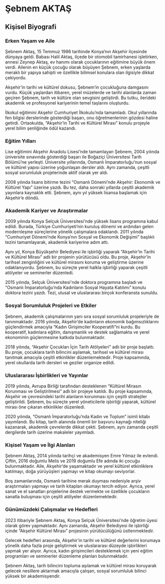 # Şebnem AKTAŞ

## Kişisel Biyografi

### Erken Yaşam ve Aile

Şebnem Aktaş, 15 Temmuz 1986 tarihinde Konya’nın Akşehir ilçesinde dünyaya geldi. Babası Halil Aktaş, ilçede bir otomobil tamirhanesi işletirken, annesi Zeynep Aktaş, ev hanımı olarak çocuklarının eğitimine büyük önem verdi. Ailenin en küçük çocuğu olarak büyüyen Şebnem, erken yaşlarda meraklı bir yapıya sahipti ve özellikle bilimsel konulara olan ilgisiyle dikkat çekiyordu.

Akşehir’in tarihi ve kültürel dokusu, Şebnem’in çocukluğuna damgasını vurdu. Küçük yaşlardan itibaren, yerel müzelerde ve tarihi alanlarda zaman geçiren Şebnem, tarih ve kültüre olan sevgisini geliştirdi. Bu tutku, ilerideki akademik ve profesyonel kariyerinin temel taşlarını oluşturdu.

İlkokul eğitimini Akşehir Cumhuriyet İlkokulu’nda tamamladı. Okul yıllarında fen bilgisi derslerinde gösterdiği başarı, onu öğretmenlerinin gözdesi haline getirdi. Ortaokulda, “Akşehir’in Tarihi ve Kültürel Mirası” konulu projeyle yerel bilim şenliğinde ödül kazandı.

### Eğitim Yılları

Lise eğitimini Akşehir Anadolu Lisesi’nde tamamlayan Şebnem, 2004 yılında üniversite sınavında gösterdiği başarı ile Boğaziçi Üniversitesi Tarih Bölümü’ne yerleşti. Üniversite yıllarında, Osmanlı İmparatorluğu’nun sosyal ve kültürel yapısı üzerine yoğunlaşan dersler aldı. Aynı zamanda, çeşitli sosyal sorumluluk projelerinde aktif olarak yer aldı.

2008 yılında lisans bitirme tezini “Osmanlı Dönemi’nde Akşehir: Ekonomik ve Kültürel Yapı” üzerine yazdı. Bu tez, daha sonraki yıllarda çeşitli akademik yayınlara kaynaklık etti. Şebnem, aynı yıl yüksek lisansa başlamak için Akşehir’e döndü.

### Akademik Kariyer ve Araştırmalar

2009 yılında Konya Selçuk Üniversitesi’nde yüksek lisans programına kabul edildi. Burada, Türkiye Cumhuriyeti’nin kuruluş dönemi ve ardından gelen modernleşme süreçlerine yönelik çalışmalara odaklandı. 2011 yılında “Cumhuriyet Dönemi’nde Konya’nın Sosyal ve Ekonomik Değişimi” başlıklı tezini tamamlayarak, akademik kariyerine adım attı.

Aynı yıl, Konya Büyükşehir Belediyesi ile işbirliği yaparak “Akşehir’in Tarihi ve Kültürel Mirası” adlı bir projenin yürütücüsü oldu. Bu proje, Akşehir’in tarihsel zenginliğini ve kültürel mirasını koruma ve geliştirme üzerine odaklanıyordu. Şebnem, bu süreçte yerel halkla işbirliği yaparak çeşitli atölyeler ve seminerler düzenledi.

2015 yılında, Selçuk Üniversitesi'nde doktora programına başladı ve “Osmanlı İmparatorluğu’nda Kadınların Sosyal Hayata Katılımı” konulu doktora tezini yazdı. Tezi, ulusal ve uluslararası birçok konferansta sunuldu.

### Sosyal Sorumluluk Projeleri ve Etkiler

Şebnem, akademik çalışmalarının yanı sıra sosyal sorumluluk projeleriyle de tanınmaktadır. 2016 yılında, Akşehir’de kadınların ekonomik bağımsızlıklarını güçlendirmek amacıyla “Kadın Girişimciler Kooperatifi”ni kurdu. Bu kooperatif, kadınlara eğitim, danışmanlık ve destek sağlamakta ve yerel ekonominin güçlenmesine katkıda bulunmaktadır.

2018 yılında, “Akşehir Çocukları İçin Tarih Atölyeleri” adlı bir proje başlattı. Bu proje, çocuklara tarih bilincini aşılamak, tarihsel ve kültürel mirası tanıtmak amacıyla çeşitli etkinlikler düzenlemektedir. Proje kapsamında, yerel okullarda tarih dersleri ve geziler organize edildi.

### Uluslararası İşbirlikleri ve Yayınlar

2019 yılında, Avrupa Birliği tarafından desteklenen “Kültürel Mirasın Korunması ve Geliştirilmesi” adlı bir projeye katıldı. Bu proje kapsamında, Akşehir ve çevresindeki tarihi alanların korunması için çeşitli stratejiler geliştirildi. Şebnem, bu süreçte yerel yöneticilerle işbirliği yaparak, kültürel mirası öne çıkaran etkinlikler düzenledi.

2020 yılında, “Osmanlı İmparatorluğu’nda Kadın ve Toplum” isimli kitabı yayımlandı. Bu kitap, tarih alanında önemli bir başvuru kaynağı niteliği kazanarak, akademik çevrelerde dikkat çekti. Şebnem, aynı zamanda çeşitli dergilerde tarih üzerine makaleler yayımladı.

### Kişisel Yaşam ve İlgi Alanları

Şebnem Aktaş, 2014 yılında tarihçi ve akademisyen Emre Yılmaz ile evlendi. Çiftin, 2016 doğumlu Melis ve 2019 doğumlu Efe adında iki çocuğu bulunmaktadır. Aile, Akşehir’de yaşamaktadır ve yerel kültürel etkinliklere katılmayı, doğa yürüyüşleri yapmayı ve kitap okumayı seviyorlar.

Boş zamanlarında, Osmanlı tarihine merak duyması nedeniyle arşiv araştırmaları yapmayı ve tarih kitapları okumayı tercih ediyor. Ayrıca, yerel sanat ve el sanatları projelerine destek vermekte ve özellikle çocukların sanatla buluşması için çeşitli atölyeler düzenlemektedir.

### Günümüzdeki Çalışmalar ve Hedefleri

2023 itibariyle Şebnem Aktaş, Konya Selçuk Üniversitesi’nde öğretim üyesi olarak görev yapmaktadır. Aynı zamanda, Akşehir Belediyesi ile işbirliği içinde “Akşehir Kültürel Mirası” projesinin yürütücülüğünü üstlenmektedir.

Gelecek hedefleri arasında, Akşehir’in tarihi ve kültürel değerlerini korumaya yönelik daha fazla proje geliştirmek ve uluslararası düzeyde işbirlikleri yapmak yer alıyor. Ayrıca, kadın girişimcileri desteklemek için yeni eğitim programları ve seminerler düzenleme planları bulunmaktadır.

Şebnem Aktaş, tarih bilincini topluma aşılamak ve kültürel mirası koruyarak gelecek nesillere aktarmak amacıyla çalışan, sosyal sorumluluk bilinci yüksek bir akademisyendir.